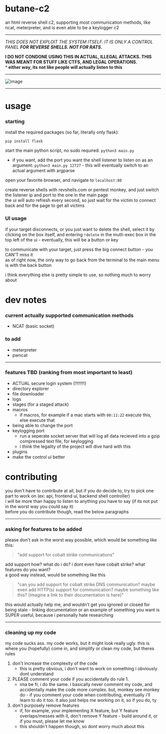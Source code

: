 # butane-c2
an html reverse shell c2, supporting most communication methods, like ncat, meterpreter, and is even able to be a keylogger c2

***

*THIS DOES NOT EXPLOIT THE SYSTEM ITSELF. IT IS ONLY A CONTROL PANEL **FOR REVERSE SHELLS. NOT FOR RATS.***  

**I DO NOT CONDONE USING THIS IN ACTUAL, ILLEGAL ATTACKS. THIS WAS MEANT FOR STUFF LIKE CTFS, AND LEGAL OPERATIONS.**  
**^ either way, its not like people will actually listen to this**

***
![image](https://github.com/whatotter/butane-c2/assets/42103041/9e61f631-dc40-403f-8ac2-1ef879ab1f5a)
***

# usage

### starting
install the required packages (so far, literally only flask):  
```
pip install flask
```

start the main python script, no sudo required: `python3 main.py`  
 - if you want, add the port you want the shell listener to listen on as an argument: `python3 main.py 12727` - this will eventually switch to an actual argument with argparse  

open your favorite browser, and navigate to `localhost:80`  

create reverse shells with revshells.com or pentest monkey, and just switch the listener ip and port to the one in the main page  
the ui will auto refresh every second, so just wait for the victim to connect back and for the page to get all victims  

### UI usage
if your target disconnects, or you just want to delete the shell, select it by clicking on the box itself, and entering `!delete` in the mutli-exec box in the top left of the ui - eventually, this will be a button or key

to communicate with your target, just press the big connect button - you CAN'T miss it  
as of right now, the only way to go back from the terminal to the main menu is with the back button

i think everything else is pretty simple to use, so nothing much to worry about

# dev notes
### current actually supported communication methods
- NCAT (basic socket)

### to add
- meterpreter
- pwncat
  
***

### features TBD (ranking from most important to least)
- ACTUAL secure login system (!!!!!!!!)
- directory explorer
- file downloader
- logs
- stages (for a staged attack)
- macros
  - if macros, for example if a mac starts with `00:11:22` execute this, else execute that
- being able to change the port
- keylogging port
  - run a seperate socket server that will log all data recieved into a gzip compressed text file, for keylogging
  - i think the legality of the project will dive hard with this
- plugins
- make the control ui better

# contributing
you don't have to contribute at all, but if you do decide to, try to pick one part to work on (ex: api, frontend ui, backend shell controller)  
i will be more than happy to listen to anything you have to say (if its not put in the worst way you could say it)  
before you do contribute though, read the below paragraphs

***
### asking for features to be added
please don't ask in the worst way possible, which would be something like this:  

> "add support for cobalt strike communications"

add support how? what do i do? i dont even have cobalt strike? what features do you want?  
a good way instead, would be something like this  

> "can you add support for cobalt strike DNS communication? maybe even add HTTP(s) support for communication? maybe something like this? (imagine a link to their documentation is here)"  

this would actually help me, and wouldn't get you ignored or closed for being stale - linking documentation or an example of something you want is SUPER useful, because i personally hate researching

***
### cleaning up my code
my code sucks ass. my code works, but it might look really ugly. this is where you (hopefully) come in, and simplify or clean my code, but theres rules  

1. don't increase the complexity of the code
   - this is pretty obvious, i don't want to work on something i obviously dont understand
2. PLEASE comment your code if you accidentally do rule 1.
   - ima be fr, i do the same. i basically never comment my code, and accidentally make the code more complex. but, monkey see monkey do - if you comment your code when contributing, eventually i'll learn to do it too. it also just helps me working on it, so if you do, ty
3. don't purposely remove features
   - if, for example, your implementing X feature, but Y feature overlaps/messes with it, don't remove Y feature - build around it, or if you must, please let me know
   - this shouldn't happen though, so dont worry much about this
